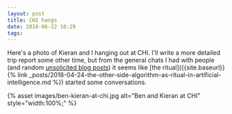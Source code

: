```yaml
---
layout: post
title: CHI hangs
date: 2018-06-22 10:29
tags:
---
```


Here's a photo of Kieran and I hanging out at CHI. I'll write a more detailed
trip report some other time, but from the general chats I had with people (and
random [unsolicited blog
posts](https://eagereyes.org/blog/2018/seven-visualization-talks-that-terrified-me-at-chi))
it seems like [the ritual]({{site.baseurl}}{% link
_posts/2018-04-24-the-other-side-algorithm-as-ritual-in-artificial-intelligence.md
%}) started some conversations.

{% asset images/ben-kieran-at-chi.jpg alt="Ben and Kieran at CHI" style="width:100%;" %}
